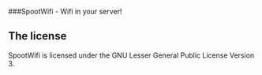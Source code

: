 ###SpootWifi - Wifi in your  server!

## The license
SpootWifi is licensed under the GNU Lesser General Public License Version 3.
